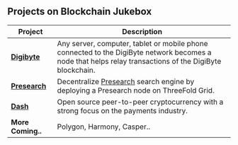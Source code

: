 ## Projects on Blockchain Jukebox

| Project                                                   | Description                                                 |
| ----------------------------------------------------- | ------------------------------------------------------- |
| [**Digibyte**](digibyte)  | Any server, computer, tablet or mobile phone connected to the DigiByte network becomes a node that helps relay transactions of the DigiByte blockchain. |
| [**Presearch**](internal:presearch_jukebox) | Decentralize [Presearch](https://presearch.io) search engine by deploying a Presearch node on ThreeFold Grid. |
| [**Dash**](internal:dash_internal) | Open source peer-to-peer cryptocurrency with a strong focus on the payments industry. |
| **More Coming..** | Polygon, Harmony, Casper.. |